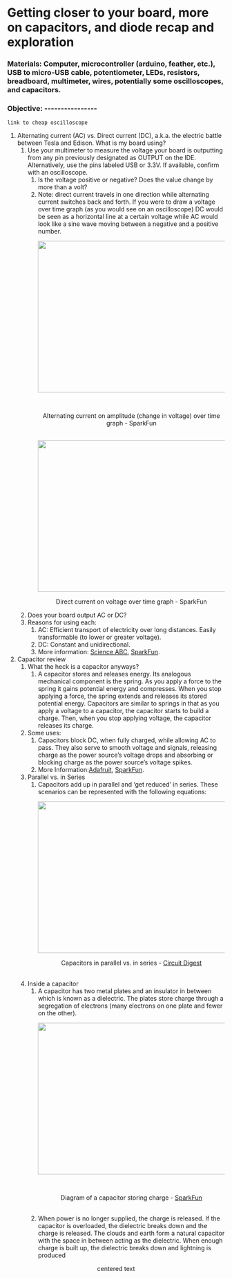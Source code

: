 # Getting closer to your board, more on capacitors, and diode recap and exploration
### Materials: Computer, microcontroller (arduino, feather, etc.), USB to micro-USB cable, potentiometer, LEDs, resistors, breadboard, multimeter, wires, potentially some oscilloscopes, and capacitors.
### Objective: ----------------
```
link to cheap oscilloscope
```
1. Alternating current (AC) vs. Direct current (DC), a.k.a. the electric battle between Tesla and Edison. What is my board using?
   1. Use your multimeter to measure the voltage your board is outputting from any pin previously designated as OUTPUT on the IDE. Alternatively, use the pins labeled USB or 3.3V. If available, confirm with an oscilloscope.
      1. Is the voltage positive or negative? Does the value change by more than a volt?
      2. Note: direct current travels in one direction while alternating current switches back and forth. If you were to draw a voltage over time graph (as you would see on an oscilloscope) DC would be seen as a horizontal line at a certain voltage while AC would look like a sine wave moving between a negative and a positive number.
               <p align="center">
               <img align="center" width="570" height="350" src="https://user-images.githubusercontent.com/52707386/62074492-ca43f300-b1f7-11e9-82b2-dd6313bd6f69.png"></p>
               <br>
               <p align="center"> Alternating current on amplitude (change in voltage) over time graph - SparkFun </b>
                  <br><br></P>
               <p align="center">
               <img align="center" width="570" height="350" src="https://user-images.githubusercontent.com/52707386/62074488-c87a2f80-b1f7-11e9-8635-cfee45a2432d.png">
               <br>
               <p align="center"> Direct current on voltage over time graph - SparkFun </b>
     2. Does your board output AC or DC?
     3. Reasons for using each:
        1. AC: Efficient transport of electricity over long distances. Easily transformable (to lower or greater voltage).
        2. DC: Constant and unidirectional.
        3. More information: [Science ABC](https://www.scienceabc.com/innovation/ac-vs-dc-alternating-current-or-direct-current-which-is-better.html), [SparkFun](https://learn.sparkfun.com/tutorials/alternating-current-ac-vs-direct-current-dc/all#direct-current-dc).
2. Capacitor review
   1. What the heck is a capacitor anyways?
      1. A capacitor stores and releases energy. Its analogous mechanical component is the spring. As you apply a force to the spring it gains potential energy and compresses. When you stop applying a force, the spring extends and releases its stored potential energy. Capacitors are similar to springs in that as you apply a voltage to a capacitor, the capacitor starts to build a charge. Then, when you stop applying voltage, the capacitor releases its charge. 
   2. Some uses:
      1. Capacitors block DC, when fully charged, while allowing AC to pass. They also serve to smooth voltage and signals, releasing charge as the power source’s voltage drops and absorbing or blocking charge as the power source’s voltage spikes.
      2. More Information:[Adafruit](https://learn.adafruit.com/circuit-playground-c-is-for-capacitor/what-is-a-capacitor), [SparkFun](https://learn.sparkfun.com/tutorials/capacitors/all).
   3. Parallel vs. in Series
      1. Capacitors add up in parallel and ‘get reduced’ in series. These scenarios can be represented with the following equations:
               <p align="center">
               <img align="center" width="570" height="350" src="https://user-images.githubusercontent.com/52707386/62077737-b56b5d80-b1ff-11e9-95b4-83fcf8486594.jpg">
               <br>
               <p align="center"> Capacitors in parallel vs. in series - [Circuit Digest](https://circuitdigest.com/tutorial/capacitor-in-series-and-parallel-circuits)</p>
               <br>
   4. Inside a capacitor
      1. A capacitor has two metal plates and an insulator in between which is known as a dielectric. The plates store charge through a segregation of electrons (many electrons on one plate and fewer on the other).
               <p align="center">
               <img align="center" width="640" height="350" src="https://user-images.githubusercontent.com/52707386/62077974-51956480-b200-11e9-8e2f-7c8fc953c596.png"></p>
               <br>
               <p align="center"> Diagram of a capacitor storing charge - [SparkFun](https://learn.sparkfun.com/tutorials/capacitors/all)</b></p>
               <br>
      2. When power is no longer supplied, the charge is released. If the capacitor is overloaded, the dielectric breaks down and the charge is released. The clouds and earth form a natural capacitor with the space in between acting as the dielectric. When enough charge is built up, the dielectric breaks down and lightning is produced
                  
<p align="center">centered text</p>
